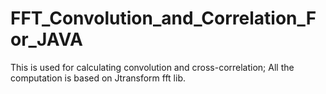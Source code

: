 # FFT_Convolution_and_Correlation_For_JAVA
This is used for calculating convolution and cross-correlation; All the computation is based on Jtransform fft lib. 
